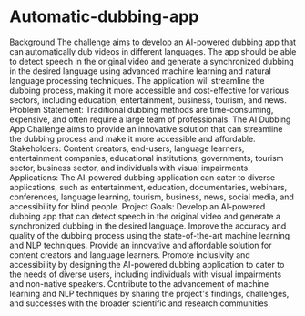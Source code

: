 # Automatic-dubbing-app
Background
The challenge aims to develop an AI-powered dubbing app that can automatically dub videos in different languages. The app should be able to detect speech in the original video and generate a synchronized dubbing in the desired language using advanced machine learning and natural language processing techniques. The application will streamline the dubbing process, making it more accessible and cost-effective for various sectors, including education, entertainment, business, tourism, and news.
Problem Statement:
Traditional dubbing methods are time-consuming, expensive, and often require a large team of professionals. The AI Dubbing App Challenge aims to provide an innovative solution that can streamline the dubbing process and make it more accessible and affordable.
Stakeholders:
Content creators, end-users, language learners, entertainment companies, educational institutions, governments, tourism sector, business sector, and individuals with visual impairments.
Applications:
The AI-powered dubbing application can cater to diverse applications, such as entertainment, education, documentaries, webinars, conferences, language learning, tourism, business, news, social media, and accessibility for blind people.
Project Goals:
Develop an AI-powered dubbing app that can detect speech in the original video and generate a synchronized dubbing in the desired language.
Improve the accuracy and quality of the dubbing process using the state-of-the-art machine learning and NLP techniques.
Provide an innovative and affordable solution for content creators and language learners.
Promote inclusivity and accessibility by designing the AI-powered dubbing application to cater to the needs of diverse users, including individuals with visual impairments and non-native speakers.
Contribute to the advancement of machine learning and NLP techniques by sharing the project's findings, challenges, and successes with the broader scientific and research communities.
